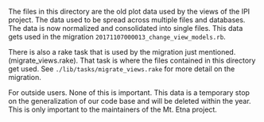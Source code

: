 The files in this directory are the old plot data used by the views of the IPI project. The data used to be spread across multiple files and databases. The data is now normalized and consolidated into single files. This data gets used in the migration `20171107000013_change_view_models.rb`.

There is also a rake task that is used by the migration just mentioned. (migrate_views.rake). That task is where the files contained in this directory get used. See `./lib/tasks/migrate_views.rake` for more detail on the migration.

For outside users. None of this is important. This data is a temporary stop on the generalization of our code base and will be deleted within the year. This is only important to the maintainers of the Mt. Etna project.
